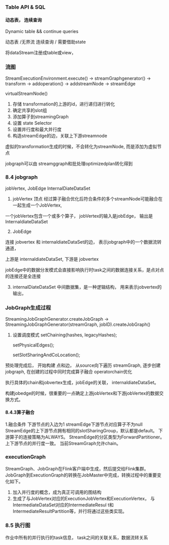 ### Table API & SQL




#### 动态表， 连续查询
Dynamic table && continue queries


动态表 /无界流 
连续查询 / 需要借助state


将dataStream注册成table或view，








### 流图

StreamExecutionEnvironment.execute() -> streamGraphgenerator()
-> transform -> addoperation() -> addstreamNode -> streamEdge



virtualStreamNode()

1. 存储 transformation的上游的id，进行递归进行转化
2. 确定共享的slot组
3. 添加算子到streamingGraph
4. 设置 state Selector
5. 设置并行度和最大并行度
6. 构造streamEdge的边，关联上下游streamnode


虚拟的transformation生成的时候，不会转化为streamNode, 而是添加为虚拟节点


jobgraph可以由 streamggraph和批处理optimizedplan转化得到



### 8.4 jobgraph

jobVertex, JobEdge InternalDiateDataSet

1. jobVertex 顶点
经过算子融合优化后符合条件的多个streamNode可能融合在一起生成一个JobVertex,
   
一个jobVertex包含一个或多个算子， jobVertex的输入是jobEdge， 输出是InternaldiateDataSet 


2. JobEdge

连接 jobvertex 和 internaldiateDataSet的边， 表示jobgraph中的一个数据流转通道，

上游是 internaldiateDataSet, 下游是 jobvertex 

jobEdge中的数据分发模式会直接影响执行时task之间的数据连接关系，是点对点的连接还是全连接

3. internalDiateDataSet
中间数据集，是一种逻辑结构， 用来表示jobvertex的输出，


### JobGraph生成过程

StreamingJobGraphGenerator.createJobGraph
-> StreamingJobGraphGenerator(streamGraph, jobID).createJobGraph()

1. 设置调度模式
   setChaining(hashes, legacyHashes);

   	setPhysicalEdges();

   	setSlotSharingAndCoLocation();

预处理完成后， 开始构建 点和边， 从source向下遍历 streamGraph, 逐步创建jobgraph, 
在创建的过程中同时完成算子融合 operatorchain优化

执行具体的chain和jobvertex生成，jobEdge的关联， internaldiateDataSet。

构建jobedge的时候，很重要的一点确定上游jobVertex和下游jobVertex的数据交换方式。



#### 8.4.3算子融合
1.融合条件
下游节点的入边为1
streamEdge下游节点对应算子不为null
StreamEdge的上下游节点拥有相同的slotSharingGroup，默认都是default。
下游算子的连接策略为ALWAYS。
StreamEdge的分区类型为ForwardPartitioner。
上下游节点的并行度一致。
当前StreamGraph允许chain。



### executionGraph


StreamGraph、JobGraph在Flink客户端中生成，然后提交给Flink集群。
JobGraph到ExecutionGraph的转换在JobMaster中完成，转换过程中的重要变化如下。

1. 加入并行度的概念，成为真正可调用的图结构
2. 生成了与JobVertex对应的ExecutionJobVertex和ExecutionVertex，
   与IntermediateDataSet对应的IntermediateResul
   t和IntermediateResultPartition等，并行将通过这些类实现。
   


### 8.5 执行图 
作业中所有的并行执行的task信息， task之间的关联关系，数据流转关系

